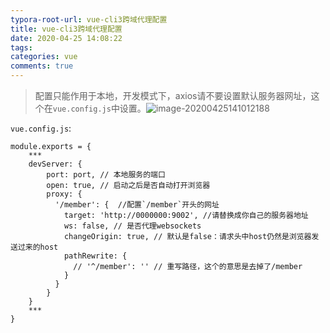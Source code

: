 ```yaml
---
typora-root-url: vue-cli3跨域代理配置
title: vue-cli3跨域代理配置
date: 2020-04-25 14:08:22
tags:
categories: vue
comments: true
---
```




> 配置只能作用于本地，开发模式下，axios请不要设置默认服务器网址，这个在`vue.config.js`中设置。![image-20200425141012188](/images/image-20200425141012188.png)

`vue.config.js`:

```
module.exports = {
	***
	devServer: {
		port: port, // 本地服务的端口
		open: true, // 启动之后是否自动打开浏览器
		proxy: {
          '/member': {	//配置`/member`开头的网址
            target: 'http://0000000:9002', //请替换成你自己的服务器地址
            ws: false, // 是否代理websockets
            changeOrigin: true, // 默认是false：请求头中host仍然是浏览器发送过来的host
            pathRewrite: {
              // '^/member': '' // 重写路径，这个的意思是去掉了/member
            }
          }
        }
	}
	***
}
```

